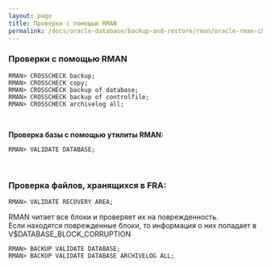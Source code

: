```yaml
---
layout: page
title: Проверки с помощью RMAN
permalink: /docs/oracle-database/backup-and-restore/rman/oracle-rman-check/
---
```


### Проверки с помощью RMAN


    RMAN> CROSSCHECK backup;
    RMAN> CROSSCHECK copy;
    RMAN> CROSSCHECK backup of database;
    RMAN> CROSSCHECK backup of controlfile;
    RMAN> CROSSCHECK archivelog all;



<br/>

<strong>Проверка базы с помощью утилиты RMAN:</strong>

    RMAN> VALIDATE DATABASE;


<br/>
<h3>Проверка файлов, хранящихся в FRA:</h3>

    RMAN> VALIDATE RECOVERY AREA;


RMAN читает все блоки и проверяет их на поврежденность. <br/>
Если находятся поврежденные блоки, то информация о них попадает в V$DATABASE_BLOCK_CORRUPTION<br/>

    RMAN> BACKUP VALIDATE DATABASE;
    RMAN> BACKUP VALIDATE DATABASE ARCHIVELOG ALL;
